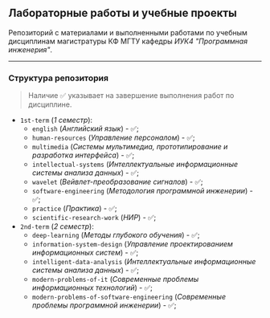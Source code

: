 ## Лабораторные работы и учебные проекты  

Репозиторий с материалами и выполненными работами по учебным дисциплинам 
магистратуры КФ МГТУ кафедры *ИУК4 "Программная инженерия"*.

---

### Структура репозитория

> Наличие ✅ указывает на завершение выполнения работ по дисциплине.

- `1st-term` (*1 семестр*):
   - `english` (*Английский язык*) - ✅;
   - `human-resources` (*Управление персоналом*) - ✅;
   - `multimedia` (*Системы мультимедиа, прототипирование и разработка 
  интерфейса*) - ✅;
   - `intellectual-systems` (*Интеллектуальные информационные системы анализа 
  данных*) - ✅;
   - `wavelet` (*Вейвлет-преобразование сигналов*) - ✅;
   - `software-engineering` (*Методология программной инженерии*) - ✅;
   - `practice` (*Практика*) - ✅;
   - `scientific-research-work` (*НИР*) - ✅;
- `2nd-term` (*2 семестр*):
   - `deep-learning` (*Методы глубокого обучения*) - ✅;
   - `information-system-design` (*Управление проектированием информационных 
  систем*) - ✅;
   - `intelligent-data-analysis` (*Интеллектуальные информационные системы
  анализа данных*) - ✅;
   - `modern-problems-of-it` (*Современные проблемы информационных 
  технологий*) - ✅;
   - `modern-problems-of-software-engineering` (*Современные проблемы
  программной инженерии*) - ✅;
